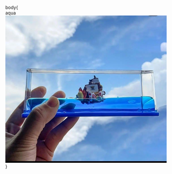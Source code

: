 <html>
<head>
<meta charset="uft-8">

<meta name="viewport" content="width=device-width,
 initial-scale=1.0">











 
</head>
body{
<div 
 background-image: url(".../202409091180908344023241086.jpg");
<h1>
 aqua
</h1>
 

 <div class="img">
        <img src="IMG_20240909_011730_049.jpg">
 }
</div>

<div class=ban 
<h1 gfxghhvv
>





 
